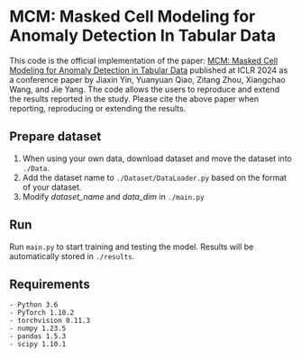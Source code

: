 # MCM: Masked Cell Modeling for Anomaly Detection In Tabular Data

This code is the official implementation of the paper: [MCM: Masked Cell Modeling for Anomaly Detection in Tabular Data](https://openreview.net/forum?id=lNZJyEDxy4) published at ICLR 2024 as a conference paper by Jiaxin Yin, Yuanyuan Qiao, Zitang Zhou, Xiangchao Wang, and Jie Yang. The code allows the users to reproduce and extend the results reported in the study. Please cite the above paper when reporting, reproducing or extending the results.


## Prepare dataset
   1) When using your own data, download dataset and move the dataset into `./Data`. 
   2) Add the dataset name to `./Dataset/DataLoader.py` based on the format of your dataset.
   3) Modify *dataset_name* and *data_dim* in `./main.py`

## Run
Run `main.py` to start training and testing the model. Results will be automatically stored in `./results`.


## Requirements
```
- Python 3.6
- PyTorch 1.10.2
- torchvision 0.11.3
- numpy 1.23.5
- pandas 1.5.3
- scipy 1.10.1
```
